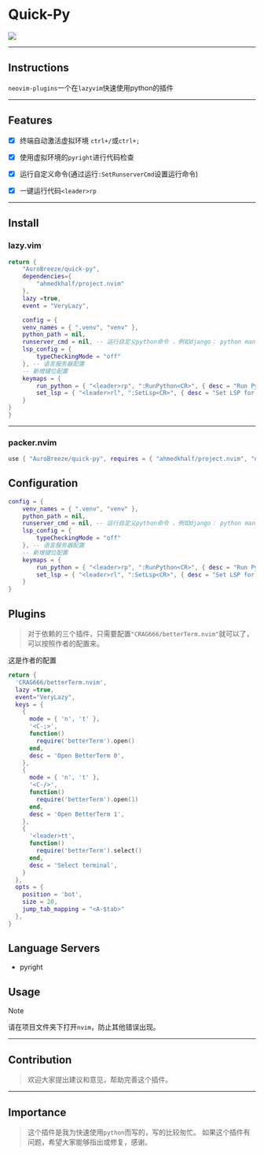 # Quick-Py

<a href="https://dotfyle.com/plugins/AuroBreeze/quick-py">
	<img src="https://dotfyle.com/plugins/AuroBreeze/quick-py/shield?style=for-the-badge" />
</a>

--- 

## Instructions

`neovim-plugins`一个在`lazyvim`快速使用python的插件

---

## Features
- [x] 终端自动激活虚拟环境 `ctrl+/`或`ctrl+;`
- [x] 使用虚拟环境的`pyright`进行代码检查
- [x] 运行自定义命令(通过运行`:SetRunserverCmd`设置运行命令)
- [x] 一键运行代码`<leader>rp`


---

## Install 

### lazy.vim

```lua
return {
    "AuroBreeze/quick-py",
    dependencies={
        "ahmedkhalf/project.nvim"
    },
    lazy =true,
    event = "VeryLazy",

    config = {
    venv_names = { ".venv", "venv" },
    python_path = nil,
    runserver_cmd = nil, -- 运行自定义python命令 ，例如django： python manage.py runserver
    lsp_config = {
        typeCheckingMode = "off"
    }, -- 语言服务器配置
    -- 新增键位配置
    keymaps = {
        run_python = { "<leader>rp", ":RunPython<CR>", { desc = "Run Python file" } },
        set_lsp = { "<leader>rl", ":SetLsp<CR>", { desc = "Set LSP for Python" } },
    }
}
}
```
---

### packer.nvim

```lua
use { "AuroBreeze/quick-py", requires = { "ahmedkhalf/project.nvim", "neovim/nvim-lspconfig","CRAG666/betterTerm.nvim" } }
```
## Configuration

```lua
config = {
    venv_names = { ".venv", "venv" },
    python_path = nil,
    runserver_cmd = nil, -- 运行自定义python命令 ，例如django： python manage.py runserver
    lsp_config = {
        typeCheckingMode = "off"
    }, -- 语言服务器配置
    -- 新增键位配置
    keymaps = {
        run_python = { "<leader>rp", ":RunPython<CR>", { desc = "Run Python file" } },
        set_lsp = { "<leader>rl", ":SetLsp<CR>", { desc = "Set LSP for Python" } },
    }
}


```

## Plugins

> 对于依赖的三个插件，只需要配置`"CRAG666/betterTerm.nvim"`就可以了，可以按照作者的配置来。

这是作者的配置

```lua
return {
  'CRAG666/betterTerm.nvim',
  lazy =true,
  event="VeryLazy",
  keys = {
    {
      mode = { 'n', 't' },
      '<C-;>',
      function()
        require('betterTerm').open()
      end,
      desc = 'Open BetterTerm 0',
    },
    {
      mode = { 'n', 't' },
      '<C-/>',
      function()
        require('betterTerm').open(1)
      end,
      desc = 'Open BetterTerm 1',
    },
    {
      '<leader>tt',
      function()
        require('betterTerm').select()
      end,
      desc = 'Select terminal',
    }
  },
  opts = {
    position = 'bot',
    size = 20,
    jump_tab_mapping = "<A-$tab>"
  },
}
```

## Language Servers

+ pyright

## Usage

> [!NOTE]
> 请在项目文件夹下打开`nvim`，防止其他错误出现。

---

## Contribution
> 欢迎大家提出建议和意见，帮助完善这个插件。

---

## Importance

> 这个插件是我为快速使用`python`而写的，写的比较匆忙。
> 如果这个插件有问题，希望大家能够指出或修复，感谢。
